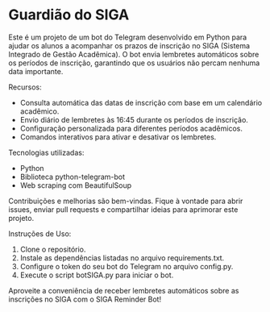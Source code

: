 # Guardião do SIGA

Este é um projeto de um bot do Telegram desenvolvido em Python para ajudar os alunos a acompanhar os prazos de inscrição no SIGA (Sistema Integrado de Gestão Acadêmica). O bot envia lembretes automáticos sobre os períodos de inscrição, garantindo que os usuários não percam nenhuma data importante.

Recursos:
- Consulta automática das datas de inscrição com base em um calendário acadêmico.
- Envio diário de lembretes às 16:45 durante os períodos de inscrição.
- Configuração personalizada para diferentes períodos acadêmicos.
- Comandos interativos para ativar e desativar os lembretes.

Tecnologias utilizadas:
- Python
- Biblioteca python-telegram-bot
- Web scraping com BeautifulSoup

Contribuições e melhorias são bem-vindas. Fique à vontade para abrir issues, enviar pull requests e compartilhar ideias para aprimorar este projeto.

Instruções de Uso:
1. Clone o repositório.
2. Instale as dependências listadas no arquivo requirements.txt.
3. Configure o token do seu bot do Telegram no arquivo config.py.
4. Execute o script botSIGA.py para iniciar o bot.

Aproveite a conveniência de receber lembretes automáticos sobre as inscrições no SIGA com o SIGA Reminder Bot!
